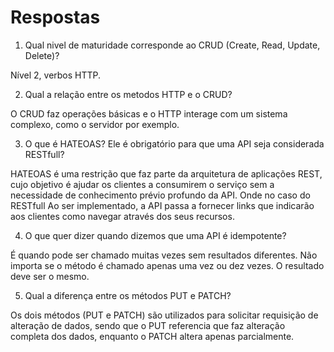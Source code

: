 # Respostas
1) Qual nivel de maturidade corresponde ao CRUD (Create, Read, Update, Delete)?

Nível 2, verbos HTTP. 

2) Qual a relação entre os metodos HTTP e o CRUD?

O CRUD faz operações básicas e o HTTP interage com um sistema complexo, como o servidor por exemplo.

3) O que é HATEOAS? Ele é obrigatório para que uma API seja considerada RESTfull?

HATEOAS é uma restrição que faz parte da arquitetura de aplicações REST, cujo objetivo é ajudar os clientes a consumirem o serviço sem a necessidade de conhecimento prévio profundo da API. Onde no caso do RESTfull Ao ser implementado, a API passa a fornecer links que indicarão aos clientes como navegar através dos seus recursos.

4) O que quer dizer quando dizemos que uma API é idempotente?

É quando pode ser chamado muitas vezes sem resultados diferentes. Não importa se o método é chamado apenas uma vez ou dez vezes. O resultado deve ser o mesmo.

5) Qual a diferença entre os métodos PUT e PATCH?

Os dois métodos (PUT e PATCH) são utilizados para solicitar requisição de alteração de dados, sendo que o PUT referencia que faz alteração completa dos dados, enquanto o PATCH altera apenas parcialmente.
